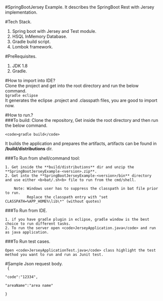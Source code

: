 #SpringBootJersey Example.
  It describes the SpringBoot Rest with Jersey implementation.  
  
#Tech Stack.
  1. Spring boot with Jersey and Test module.  
  2. HSQL InMemory Database.  
  3. Gradle build script.  
  4. Lombok framework.  
  
#PreRequisites.  
  1. JDK 1.8
  2. Gradle.
  
#How to import into IDE?  
 Clone the project and get into the root directory and run the below command.  
  <code>$gradle eclipse</code>  
 It generates the eclipse .project and .classpath files, you are good to import now.  
 
#How to run.?  
  ###To build: Clone the repository, Get inside the root directory and then run the below command.  

    <code>gradle build</code>  

  It builds the application and prepares the artifacts, artifacts can be found in **/build/distributions** dir.  
  
  ###To Run from shell/command tool: 
  
    1. Get inside the **build/distributions** dir and unzip the **SpringBootJerseyExample-<version>.zip**.  
    2. Get into the **SpringBootJerseyExample-<version>/bin** directory and use either <b>bat/.sh<b> file to run from the cmd/shell.  
     
        Note: Windows user has to suppress the classpath in bat file prior to run.
              Replace the classpath entry with "set CLASSPATH=%APP_HOME%\lib\*" (without quotes)
         
  ###To Run from IDE.  
  
    1. if you have gradle plugin in eclipse, gradle window is the best choice to run different tasks.  
    2. To run the server open <code>JerseyApplication.java</code> and run as java application.  
    
  ###To Run test cases.  
  
    Open <code>JerseyApplicationTest.java</code> class highlight the test method you want to run and run as Junit test.  
    
  
#Sample Json request body.  
  <code>
  {  
      "code":"12334",  
      "areaName":"area name"  
  }
  </code>
  
  
